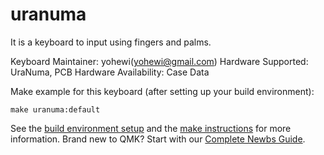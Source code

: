 # uranuma

It is a keyboard to input using fingers and palms.


Keyboard Maintainer: yohewi(yohewi@gmail.com)
Hardware Supported: UraNuma, PCB
Hardware Availability: Case Data

Make example for this keyboard (after setting up your build environment):

    make uranuma:default

See the [build environment setup](https://docs.qmk.fm/#/getting_started_build_tools) and the [make instructions](https://docs.qmk.fm/#/getting_started_make_guide) for more information. Brand new to QMK? Start with our [Complete Newbs Guide](https://docs.qmk.fm/#/newbs).
